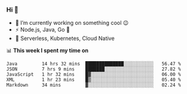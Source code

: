 ### Hi 👋

<!--
**nodejh/nodejh** is a ✨ _special_ ✨ repository because its `README.md` (this file) appears on your GitHub profile.

Here are some ideas to get you started:

- 🔭 I’m currently working on ...
- 🌱 I’m currently learning ...
- 👯 I’m looking to collaborate on ...
- 🤔 I’m looking for help with ...
- 💬 Ask me about ...
- 📫 How to reach me: ...
- 😄 Pronouns: ...
- ⚡ Fun fact: ...
-->

- 🔭 I’m currently working on something cool :wink:
- ⚡ Node.js, Java, Go :thought_balloon:
- 🤖 Serverless, Kubernetes, Cloud Native

📊 **This week I spent my time on**

<!--START_SECTION:waka-->
```text
Java         14 hrs 32 mins  ██████████████░░░░░░░░░░░   56.47 % 
JSON         7 hrs 9 mins    ███████░░░░░░░░░░░░░░░░░░   27.82 % 
JavaScript   1 hr 32 mins    █▓░░░░░░░░░░░░░░░░░░░░░░░   06.00 % 
XML          1 hr 23 mins    █▒░░░░░░░░░░░░░░░░░░░░░░░   05.40 % 
Markdown     34 mins         ▓░░░░░░░░░░░░░░░░░░░░░░░░   02.24 % 
```
<!--END_SECTION:waka-->


<!--
:traffic_light: **Visitors**

![visitors](https://visitor-badge.glitch.me/badge?page_id=nodejh.nodejh)
-->
